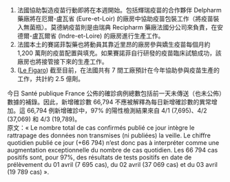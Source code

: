 1. 法國協助製造疫苗行動即將在本週開始。包括輝瑞疫苗的合作夥伴 Delpharm 藥廠將在厄爾-盧瓦省 (Eure-et-Loir) 的廠房中協助疫苗包裝工作（將疫苗裝入無菌瓶）。莫德納疫苗則是由瑞典 Recipharm 藥廠法國分公司來負責，在安德爾-盧瓦爾省 (Indre-et-Loire) 的廠房進行生產工作。
1. 法國本土的賽諾菲製藥也將動員其靠近里昂的廠房參與嬌生疫苗每個月約 1,200 萬劑的疫苗配置與填充。如果賽諾菲自行研發的疫苗臨床試驗成功，該廠房也將接管接下來的生產工作。
1. ([Le Figaro](https://bit.ly/3sTNe8v)) 截至目前，在法國共有 7 間工廠預計在今年協助參與疫苗生產的工作，共計約 2.5 億劑。

<div className="comment_block">今日 Santé publique France 公佈的確診病例總數包括前一天未傳送（也未公佈）數據的補錄。因此，新增確診數 66,794 不應被解釋為每日新增確診數的異常增加。這 66,794 例新增確診中，97% 的陽性檢測結果來自 4/1 (7,695)、4/2 (37,069) 和 4/3 (19,789)。<br />原文：« Le nombre total de cas confirmés publié ce jour intègre le rattrapage des données non transmises (ni publiées) la veille. Le chiffre quotidien publié ce jour (+66 794) n’est donc pas à interpréter comme une augmentation exceptionnelle du nombre de cas quotidien. Les 66 794 cas positifs sont, pour 97%, des résultats de tests positifs en date de prélèvement du 01 avril (7 695 cas), du 02 avril (37 069 cas) et du 03 avril (19 789 cas) ».</div>